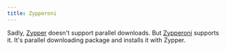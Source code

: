 ```yaml
---
title: Zypperoni
---
```



Sadly, [Zypper](https://en.wikipedia.org/wiki/ZYpp) doesn't support parallel downloads. But [Zypperoni](https://github.com/pavinjosdev/zypperoni.git) supports it. It's parallel downloading package and installs it with Zypper.